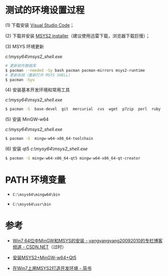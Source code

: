 # 测试的环境设置过程

(1) 下载安装 [Visual Studio Code](https://code.visualstudio.com)；

(2) 下载并安装 [MSYS2 installer](http://msys2.github.io/)（建议使用迅雷下载，浏览器下载巨慢）；

(3)  MSYS 环境更新

*c:\mysy64\msys2_shell.exe*

```bash
# 更新软件数据库
$ pacman --needed -Sy bash pacman pacman-mirrors msys2-runtime
# 更新系统（重新打开 MSYS SHELL）
$ pacman -Syu
```

(4) 安装基本开发环境和常用工具

*c:\mysy64\msys2_shell.exe*

```bash
$ pacman -S  base-devel  git  mercurial  cvs  wget  p7zip  perl  ruby  python2
```

(5) 安装 MinGW-w64

*c:\mysy64\msys2_shell.exe*

```bash
$ pacman -S  mingw-w64-x86_64-toolchain
```

(6) 安装 qt5
*c:\mysy64\msys2_shell.exe*

```bash
$ pacman -S mingw-w64-x86_64-qt5 mingw-w64-x86_64-qt-creator
```

# PATH 环境变量

+ `C:\msys64\mingw64\bin`
* `C:\msys64\usr\bin`

# 参考

+ [Win7 64位中MinGW和MSYS的安装 - yangyangyang20092010的专栏博客频道 - CSDN.NET](http://blog.csdn.net/yangyangyang20092010/article/details/46350519)（过时）

+ [安装MSYS2+MinGW-w64+Qt5](http://www.jianshu.com/p/181e3fe0b545)

+ [在Win7上用MSYS2打造开发环境 - 简书](http://www.jianshu.com/p/91d5448891f6)
